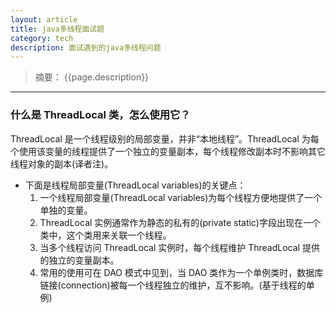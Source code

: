 ```yaml
---
layout: article
title: java多线程面试题
category: tech
description: 面试遇到的java多线程问题
---
```

>  摘要： {{page.description}}

---

### 什么是 ThreadLocal 类，怎么使用它？

ThreadLocal 是一个线程级别的局部变量，并非“本地线程”。ThreadLocal 为每个使用该变量的线程提供了一个独立的变量副本，每个线程修改副本时不影响其它线程对象的副本(译者注)。

- 下面是线程局部变量(ThreadLocal variables)的关键点：
    1. 一个线程局部变量(ThreadLocal variables)为每个线程方便地提供了一个单独的变量。
    2. ThreadLocal 实例通常作为静态的私有的(private static)字段出现在一个类中，这个类用来关联一个线程。
    3. 当多个线程访问 ThreadLocal 实例时，每个线程维护 ThreadLocal 提供的独立的变量副本。
    4. 常用的使用可在 DAO 模式中见到，当 DAO 类作为一个单例类时，数据库链接(connection)被每一个线程独立的维护，互不影响。(基于线程的单例)